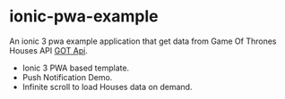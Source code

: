 # ionic-pwa-example

An ionic 3 pwa example application that get data from Game Of Thrones Houses API [GOT Api](https://anapioficeandfire.com/).

*   Ionic 3 PWA based template.
*   Push Notification Demo.
*   Infinite scroll to load Houses data on demand.
